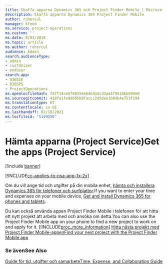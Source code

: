 ```yaml
---
title: Skaffa apparna Dynamics 365 och Project Finder Mobile | MicrosoftDocs
description: Skaffa apparna Dynamics 365 Project Finder Mobile
author: ruhercul
manager: kfend
ms.service: project-operations
ms.custom: ''
ms.date: 8/03/2018
ms.topic: article
ms.author: ruhercul
audience: Admin
search.audienceType:
- admin
- customizer
- enduser
search.app:
- D365CE
- D365PS
- ProjectOperations
ms.openlocfilehash: fd7f14ce5f08356e64eda5cd3ae4f9518bb894e0
ms.sourcegitcommit: 418fa1fe9d605b8faccc2d5dee1b04b4e753f194
ms.translationtype: HT
ms.contentlocale: sv-SE
ms.lasthandoff: 02/10/2021
ms.locfileid: "5149250"
---
```

# <a name="get-the-apps-project-service"></a><span data-ttu-id="d567f-103">Hämta apparna (Project Service)</span><span class="sxs-lookup"><span data-stu-id="d567f-103">Get the apps (Project Service)</span></span>

[!include [banner](../includes/psa-now-project-operations.md)]

[!INCLUDE[cc-applies-to-psa-app-1x-2x](../includes/cc-applies-to-psa-app-1x-2x.md)]

<span data-ttu-id="d567f-104">Om du vill ange tid och utgifter på din mobila enhet, [hämta och installera Dynamics 365 för telefoner och surfplattor](https://docs.microsoft.com/dynamics365/mobile-app/dynamics-365-phones-tablets-users-guide).</span><span class="sxs-lookup"><span data-stu-id="d567f-104">If you want to enter your time and expenses on your mobile device, [Get and install Dynamics 365 for phones and tablets](https://docs.microsoft.com/dynamics365/mobile-app/dynamics-365-phones-tablets-users-guide).</span></span>  
  
 <span data-ttu-id="d567f-105">Du kan också använda appen Project Finder Mobile i telefonen för att hitta ett nytt projekt att arbeta med och ansöka om detta.</span><span class="sxs-lookup"><span data-stu-id="d567f-105">You can also use the Project Finder Mobile app on your phone to find a new project to work on and apply for it.</span></span> [!INCLUDE[proc_more_information](../includes/proc-more-information.md)] <span data-ttu-id="d567f-106">[Hitta nästa projekt med Project Finder Mobile-appen](../psa/find-next-project-finder-mobile-app.md)</span><span class="sxs-lookup"><span data-stu-id="d567f-106">[Find your next project with the Project Finder Mobile app](../psa/find-next-project-finder-mobile-app.md)</span></span> 
  
### <a name="see-also"></a><span data-ttu-id="d567f-107">Se även</span><span class="sxs-lookup"><span data-stu-id="d567f-107">See Also</span></span>  
 [<span data-ttu-id="d567f-108">Guide för tid, utgifter och samarbete</span><span class="sxs-lookup"><span data-stu-id="d567f-108">Time, Expense, and Collaboration Guide</span></span>](../psa/time-expense-collaboration-guide.md)
